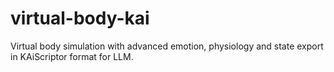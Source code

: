 # virtual-body-kai
Virtual body simulation with advanced emotion, physiology and state export in KAiScriptor format for LLM.
